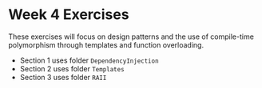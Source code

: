 # Week 4 Exercises

These exercises will focus on design patterns and the use of compile-time polymorphism through templates and function overloading. 

- Section 1 uses folder `DependencyInjection`
- Section 2 uses folder `Templates`
- Section 3 uses folder `RAII`
